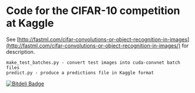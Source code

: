 Code for the CIFAR-10 competition at Kaggle
===========================================

See [http://fastml.com/cifar-convolutions-or-object-recognition-in-images](http://fastml.com/cifar-convolutions-or-object-recognition-in-images/) for description.

	make_test_batches.py - convert test images into cuda-convnet batch files
	predict.py - produce a predictions file in Kaggle format
	

[![Bitdeli Badge](https://d2weczhvl823v0.cloudfront.net/zygmuntz/kaggle-cifar/trend.png)](https://bitdeli.com/free "Bitdeli Badge")


